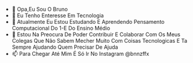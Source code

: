 - 👋 Opa,Eu Sou O Bruno
- 👀 Eu  Tenho Enteresse Em Tecnologia
- 🌱 Atualmente Eu Estou Estudando E Aprendendo Pensamento Computacional Do 1-E Do Ensino Médio
- 💞️ Estou Na Preocura De Poder Contribuir E Colaborar Com Os Meus Colegas Que Não Sabem Mecher Muito Com Coisas Tecnologicas E Ta Sempre  Ajudando Quem Precisar De Ajuda
- 📫 Para Chegar Até Mim É Só Ir No Instagram @bnnzffx
